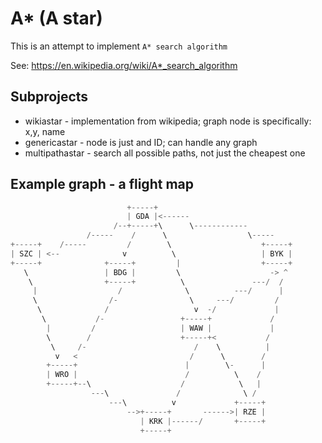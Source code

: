 # A* (A star)

This is an attempt to implement ```A* search algorithm```

See: <https://en.wikipedia.org/wiki/A*_search_algorithm>

## Subprojects

- wikiastar - implementation from wikipedia; graph node is specifically: x,y, name
- genericastar - node is just and ID; can handle any graph
- multipathastar - search all possible paths, not just the cheapest one

## Example graph - a flight map

```C
                          +-----+
                          | GDA |<------
                       /--+-----+\      \------------
                 /-----    /      \                  \-----
+-----+    /-----         /        \                    +-----+
| SZC | <--              v          \                   | BYK |
+-----+              +-----+         |                  +-----+
   \                 | BDG |         \                    -> ^
    \                +-----+          \               ---/  /
     |                  /              \          ---/      |
     \                /-                \     ---/         /
      \              /                   v  -/             |
       \           /-                 +-----+             /
        |         /                   | WAW |             |
        \        /                    +-----+<           /
         \     /-                        /    \          |
          v   <                         /      \        /
        +-----+                        |        \-      |
        | WRO |                        /          \    /
        +-----+--\                    /            \   |
                  ---\               /              \ /
                      ---\          v             +-----+
                          -->+-----+       ------>| RZE |
                             | KRK |------/       +-----+
                             +-----+
```
